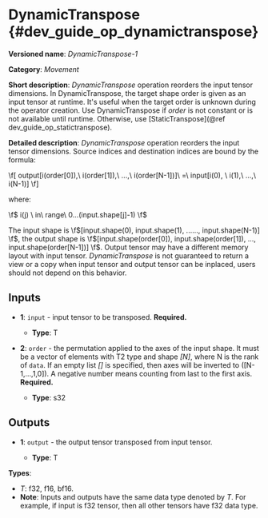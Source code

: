 # DynamicTranspose {#dev_guide_op_dynamictranspose}

**Versioned name**: *DynamicTranspose-1*

**Category**: *Movement*

**Short description**: *DynamicTranspose* operation reorders the input tensor
dimensions. In DynamicTranspose, the target shape order is given as an input
tensor at runtime. It's useful when the target order is unknown during the
operator creation. Use DynamicTranspose if *order* is not constant or is not
available until runtime. Otherwise, use
[StaticTranspose](@ref dev_guide_op_statictranspose).

**Detailed description**: *DynamicTranspose* operation reorders the input tensor
dimensions. Source indices and destination indices are bound by the formula:

  \f[ output[i(order[0]),\ i(order[1]),\ ...,\ i(order[N-1])]\ =\ input[i(0),
  \ i(1),\ ...,\ i(N-1)] \f]

where:

  \f$ i(j) \ in\ range\ 0...(input.shape[j]-1) \f$

The input shape is
\f$[input.shape(0), input.shape(1), ......, input.shape(N-1)] \f$,
the output shape is \f$[input.shape(order[0]), input.shape(order[1]), ...,
input.shape(order[N-1])] \f$. Output tensor may have a different memory layout
with input tensor. *DynamicTranspose* is not guaranteed to return a view or a
copy when input tensor and output tensor can be inplaced, users should not
depend on this behavior.

## Inputs

* **1**:  ``input`` - input tensor to be transposed.
  **Required.**

  * **Type**: T

* **2**:  ``order`` - the permutation applied to the axes of the input shape.
  It must be a vector of elements with T2 type and shape *[N]*, where N is the
  rank of ``data``. If an empty list *[]* is specified, then axes will be
  inverted to ([N-1,...,1,0]). A negative number means counting from last to the
  first axis.
  **Required.**

  * **Type**: s32

## Outputs

* **1**: ``output`` - the output tensor transposed from input tensor.

  * **Type**: T

**Types**:

* *T*: f32, f16, bf16.
* **Note**: Inputs and outputs have the same data type denoted by *T*. For
  example, if input is f32 tensor, then all other tensors have f32 data type.
